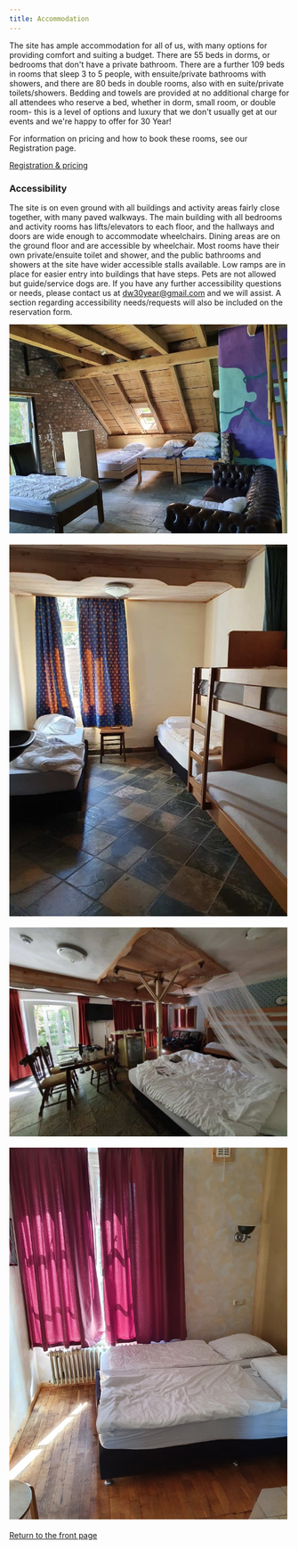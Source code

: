 ```yaml
---
title: Accommodation
---
```


The site has ample accommodation for all of us, with many options for providing comfort and suiting a budget. There are 55 beds in dorms, or bedrooms that don't have a private bathroom. There are a further 109 beds in rooms that sleep 3 to 5 people, with ensuite/private bathrooms with showers, and there are 80 beds in double rooms, also with en suite/private toilets/showers. Bedding and towels are provided at no additional charge for all attendees who reserve a bed, whether in dorm, small room, or double room- this is a level of options and luxury that we don't usually get at our events and we're happy to offer for 30 Year!

For information on pricing and how to book these rooms, see our Registration page.

<div class="text-center">
  <a href="/" class="btn btn-primary">Registration &amp; pricing</a>
</div>

### Accessibility

The site is on even ground with all buildings and activity areas fairly close together, with many paved walkways.  The main building with all bedrooms and activity rooms has lifts/elevators to each floor, and the hallways and doors are wide enough to accommodate wheelchairs.  Dining areas are on the ground floor and are accessible by wheelchair.  Most rooms have their own private/ensuite toilet and shower, and the public bathrooms and showers at the site have wider accessible stalls available.  Low ramps are in place for easier entry into buildings that have steps.  Pets are not allowed but guide/service dogs are.  If you have any further accessibility questions or needs, please contact us at [dw30year@gmail.com](mailto:dw30year@gmail.com) and we will assist.  A section regarding accessibility needs/requests will also be included on the reservation form.


<div class="text-center">
  <img src="bedroom1.jpg" width="500" class="rounded" alt="A dorm room with multiple beds and a couch">
</div>

<br />

<div class="text-center">
  <img src="bedroom2.jpg" width="500" class="rounded" alt="A dorm room with a bunk bed and single beds">
</div>

<br />

<div class="text-center">
  <img src="bedroom3.jpg" width="500" class="rounded" alt="A luxury room with double bed, table and chairs">
</div>

<br />

<div class="text-center">
  <img src="bedroom4.jpg" width="500" class="rounded" alt="A luxury room with double bed, table and chairs">
</div>

<br />

<div class="text-center">
  <a href="/" class="btn btn-primary">Return to the front page</a>
</div>
